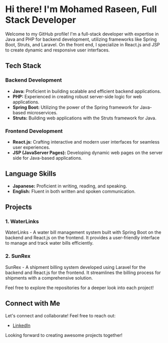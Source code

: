 # Hi there! I'm Mohamed Raseen, Full Stack Developer

Welcome to my GitHub profile! I'm a full-stack developer with expertise in Java and PHP for backend development, utilizing frameworks like Spring Boot, Struts, and Laravel. On the front end, I specialize in React.js and JSP to create dynamic and responsive user interfaces.

## Tech Stack

### Backend Development

- **Java:** Proficient in building scalable and efficient backend applications.
- **PHP:** Experienced in creating robust server-side logic for web applications.
- **Spring Boot:** Utilizing the power of the Spring framework for Java-based microservices.
- **Struts:** Building web applications with the Struts framework for Java.

### Frontend Development

- **React.js:** Crafting interactive and modern user interfaces for seamless user experiences.
- **JSP (JavaServer Pages):** Developing dynamic web pages on the server side for Java-based applications.
  
## Language Skills

- **Japanese:** Proficient in writing, reading, and speaking.
- **English:** Fluent in both written and spoken communication.

## Projects

### 1. WaterLinks

WaterLinks - A water bill management system built with Spring Boot on the backend and React.js on the frontend. It provides a user-friendly interface to manage and track water bills efficiently.

### 2. SunRex

SunRex - A shipment billing system developed using Laravel for the backend and React.js for the frontend. It streamlines the billing process for shipments with a comprehensive solution.

Feel free to explore the repositories for a deeper look into each project!

## Connect with Me

Let's connect and collaborate! Feel free to reach out:

- [LinkedIn](https://www.linkedin.com/in/mohamed-raseen-797619159?utm_source=share&utm_campaign=share_via&utm_content=profile&utm_medium=ios_app)

Looking forward to creating awesome projects together!
